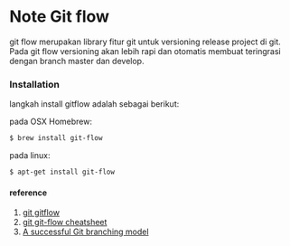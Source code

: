 # Note Git flow

git flow merupakan library fitur git untuk versioning release project di git. Pada git flow versioning akan lebih rapi dan otomatis membuat teringrasi dengan branch master dan develop.

### Installation

langkah install gitflow adalah sebagai berikut:

pada OSX Homebrew:
```sh
$ brew install git-flow
```

pada linux:
```sh
$ apt-get install git-flow
```

#### reference

1. [git gitflow](https://github.com/nvie/gitflow)
2. [git git-flow cheatsheet](https://danielkummer.github.io/git-flow-cheatsheet/)
3. [A successful Git branching model](http://nvie.com/posts/a-successful-git-branching-model/)